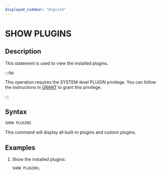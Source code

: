 ```yaml
---
displayed_sidebar: "English"
---
```


# SHOW PLUGINS

## Description

This statement is used to view the installed plugins.

:::tip

This operation requires the SYSTEM-level PLUGIN privilege. You can follow the instructions in [GRANT](../../account-management/GRANT.md) to grant this privilege.

:::

## Syntax

```sql
SHOW PLUGINS
```

This command will display all built-in plugins and custom plugins.

## Examples

1. Show the installed plugins:

    ```sql
    SHOW PLUGINS;
    ```
